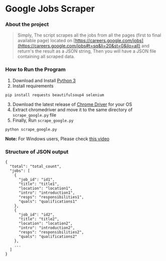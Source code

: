 # Google Jobs Scraper

### About the project
> Simply, The script scrapes all the jobs from all the pages (first to final available page) located on [https://careers.google.com/jobs](https://careers.google.com/jobs#t=sq&li=20&st=0&jlo=all) and return's the result as a JSON string, Then you will have a JSON file containing  all scraped data.

### How to Run the Program

1. Download and Install [Python 3](https://www.python.org/)
2. Install requirements
```
pip install requests beautifulsoup4 selenium
```
3. Download the latest release of [Chrome Driver](https://sites.google.com/a/chromium.org/chromedriver/downloads) for your OS
4. Extract chromedriver and move it to the same directory of `scrape_google.py` file
5. Finally, Run `scrape_google.py`
```
python scrape_google.py
```

**Note:** For Windows users, Please check [this video](https://drive.google.com/open?id=0BzTpKjilS_t0WU5sOGV3TS01d0U)

### Structure of JSON output 
```
{
  "total": "total_count",
  "jobs": [
    {
      "job_id": "id1",
      "title": "title1",
      "location": "location1", 
      "intro": "introduction1", 
      "resps": "responsibilities1",
      "quals": "qualifications1"
    },
    {
      "job_id": "id2",
      "title": "title2",
      "location": "location2", 
      "intro": "introduction2", 
      "resps": "responsibilities2",
      "quals": "qualifications2"
    },
    ...
  ]
}
```

